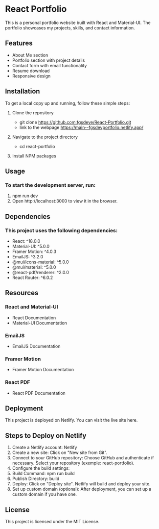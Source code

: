 # React Portfolio

This is a personal portfolio website built with React and Material-UI. The portfolio showcases my projects, skills, and contact information.

## Features

- About Me section
- Portfolio section with project details
- Contact form with email functionality
- Resume download
- Responsive design

## Installation

To get a local copy up and running, follow these simple steps:

1. Clone the repository
   -  git clone https://github.com:fgsdeve/React-Portfolio.git
   -  link to the webpage https://main--fgsdevportfolio.netlify.app/

2. Navigate to the project directory
   - cd react-portfolio

3. Install NPM packages

## Usage
### To start the development server, run:

1. npm run dev
2. Open http://localhost:3000 to view it in the browser.

## Dependencies
### This project uses the following dependencies:

- React: ^18.0.0
- Material-UI: ^5.0.0
- Framer Motion: ^4.0.3
- EmailJS: ^3.2.0
- @mui/icons-material: ^5.0.0
- @mui/material: ^5.0.0
- @react-pdf/renderer: ^2.0.0
- React Router: ^6.0.2

## Resources
### React and Material-UI
- React Documentation
- Material-UI Documentation

### EmailJS
- EmailJS Documentation

### Framer Motion
- Framer Motion Documentation

### React PDF
- React PDF Documentation

## Deployment
  This project is deployed on Netlify. You can visit the live site here.

## Steps to Deploy on Netlify

1. Create a Netlify account: Netlify
2. Create a new site: Click on "New site from Git".
3. Connect to your GitHub repository: Choose GitHub and authenticate if necessary. Select your repository (exemple: react-portfolio).
4. Configure the build settings:
5. Build Command: npm run build
6. Publish Directory: build
7. Deploy: Click on "Deploy site". Netlify will build and deploy your site.
8. Set up custom domain (optional): After deployment, you can set up a custom domain if you have one.

## License
This project is licensed under the MIT License.

